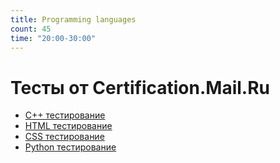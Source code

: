 ```yaml
---
title: Programming languages
count: 45
time: "20:00-30:00"
---
```


# Тесты от Certification.Mail.Ru

- [C++ тестирование](https://certification.mail.ru/tests/cpp/start/)
- [HTML тестирование](https://certification.mail.ru/tests/html/start/)
- [CSS тестирование](https://certification.mail.ru/tests/css/start/)
- [Python тестирование](https://certification.mail.ru/tests/python/start/)
